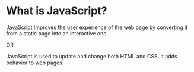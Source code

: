 
# What is JavaScript?

JavaScript Improves the user experience of the web page by converting it from a static page into an interactive one.

OR

JavaScript is used to update and change both HTML and CSS. It adds behavior to web pages.

